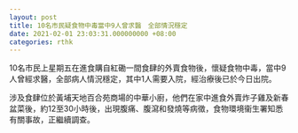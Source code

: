 ```yaml
---
layout: post
title: 10名市民疑食物中毒當中9人曾求醫　全部情況穩定
date: 2021-02-01 23:03:31.000000000 +08:00
categories: rthk
---
```


10名市民上星期五在進食購自紅磡一間食肆的外賣食物後，懷疑食物中毒，當中9人曾經求醫，全部病人情況穩定，其中1人需要入院，經治療後已於今日出院。

涉及食肆位於黃埔天地百合苑商場的中華小廚，他們在家中進食外賣炸子雞及新春盆菜後，約12至30小時後，出現腹痛、腹瀉和發燒等病徵，食物環境衞生署知悉有關事故，正繼續調查。
